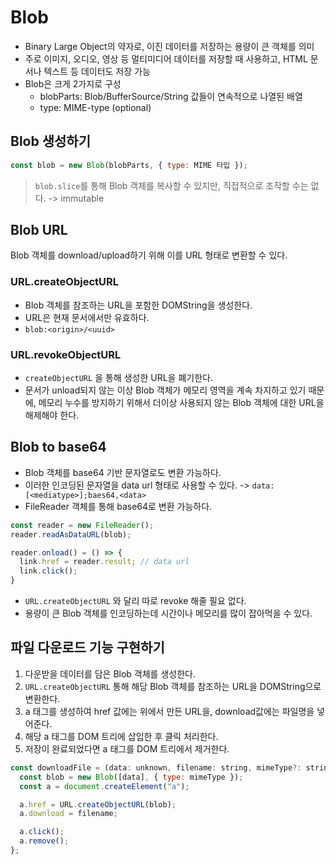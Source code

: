 # Blob

- Binary Large Object의 약자로, 이진 데이터를 저장하는 용량이 큰 객체를 의미
- 주로 이미지, 오디오, 영상 등 멀티미디어 데이터를 저장할 때 사용하고, HTML 문서나 텍스트 등 데이터도 저장 가능
- Blob은 크게 2가지로 구성
  - blobParts: Blob/BufferSource/String 값들이 연속적으로 나열된 배열
  - type: MIME-type (optional)

## Blob 생성하기

```js
const blob = new Blob(blobParts, { type: MIME 타입 });
```

> `blob.slice`를 통해 Blob 객체를 복사할 수 있지만, 직접적으로 조작할 수는 없다. -> immutable

## Blob URL

Blob 객체를 download/upload하기 위해 이를 URL 형태로 변환할 수 있다.

### URL.createObjectURL

- Blob 객체를 참조하는 URL을 포함한 DOMString을 생성한다.
- URL은 현재 문서에서만 유효하다.
- `blob:<origin>/<uuid>`

### URL.revokeObjectURL

- `createObjectURL` 을 통해 생성한 URL을 폐기한다.
- 문서가 unload되지 않는 이상 Blob 객체가 메모리 영역을 계속 차지하고 있기 때문에, 메모리 누수를 방지하기 위해서 더이상 사용되지 않는 Blob 객체에 대한 URL을 해제해야 한다.

## Blob to base64

- Blob 객체를 base64 기반 문자열로도 변환 가능하다.
- 이러한 인코딩된 문자열을 data url 형태로 사용할 수 있다. -> `data:[<mediatype>];baes64,<data>`
- FileReader 객체를 통해 base64로 변환 가능하다.

```js
const reader = new FileReader();
reader.readAsDataURL(blob);

reader.onload() = () => {
  link.href = reader.result; // data url
  link.click();
}
```

- `URL.createObjectURL` 와 달리 따로 revoke 해줄 필요 없다.
- 용량이 큰 Blob 객체를 인코딩하는데 시간이나 메모리를 많이 잡아먹을 수 있다.

## 파일 다운로드 기능 구현하기

1. 다운받을 데이터를 담은 Blob 객체를 생성한다.
2. `URL.createObjectURL` 통해 해당 Blob 객체를 참조하는 URL을 DOMString으로 변환한다.
3. a 태그를 생성하여 href 값에는 위에서 만든 URL을, download값에는 파일명을 넣어준다.
4. 해당 a 태그를 DOM 트리에 삽입한 후 클릭 처리한다.
5. 저장이 완료되었다면 a 태그를 DOM 트리에서 제거한다.

```js
const downloadFile = (data: unknown, filename: string, mimeType?: string) => {
  const blob = new Blob([data], { type: mimeType });
  const a = document.createElement("a");

  a.href = URL.createObjectURL(blob);
  a.download = filename;

  a.click();
  a.remove();
};
```
